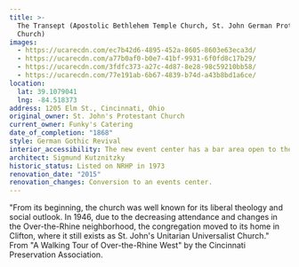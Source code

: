 ```yaml
---
title: >-
  The Transept (Apostolic Bethlehem Temple Church, St. John German Protestant
  Church)
images:
  - https://ucarecdn.com/ec7b42d6-4895-452a-8605-8603e63eca3d/
  - https://ucarecdn.com/a77b0af0-b0e7-41bf-9931-6f0fd8c17b29/
  - https://ucarecdn.com/3fdfc373-a27c-4d87-8e28-98c59210bb58/
  - https://ucarecdn.com/77e191ab-6b67-4839-b74d-a43b8bd1a6ce/
location:
  lat: 39.1079041
  lng: -84.518373
address: 1205 Elm St., Cincinnati, Ohio
original_owner: St. John's Protestant Church
current_owner: Funky's Catering
date_of_completion: "1868"
style: German Gothic Revival
interior_accessibility: The new event center has a bar area open to the public daily from 4 pm.
architect: Sigmund Kutznitzky
historic_status: Listed on NRHP in 1973
renovation_date: "2015"
renovation_changes: Conversion to an events center.
---
```


"From its beginning, the church was well known for its liberal theology and social outlook. In 1946, due to the decreasing attendance and changes in the Over-the-Rhine neighborhood, the congregation moved to its home in Clifton, where it still exists as St. John's Unitarian Universalist Church." From "A Walking Tour of Over-the-Rhine West" by the Cincinnati Preservation Association.
